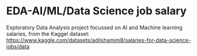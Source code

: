 # EDA-AI/ML/Data Science job salary
Exploratory Data Analysis project focussed on AI and Machine learning salaries, from the Kaggel dataset:
https://www.kaggle.com/datasets/adilshamim8/salaries-for-data-science-jobs/data


